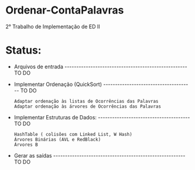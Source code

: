 # Ordenar-ContaPalavras
2° Trabalho de Implementação de ED II

# Status:
  - Arquivos de entrada ---------------------------------------------------- TO DO
  
  - Implementar Ordenação (QuickSort) -------------------------------------- TO DO
        
        Adaptar ordenação às listas de Ocorrências das Palavras 
        Adaptar ordenação às árvores de Ocorrências das Palavras

  - Implementar Estruturas de Dados: --------------------------------------- TO DO
        
        HashTable ( colisões com Linked List, W Hash) 
        Árvores Binárias (AVL e RedBlack) 
        Árvores B
        
  - Gerar as saídas -------------------------------------------------------- TO DO

